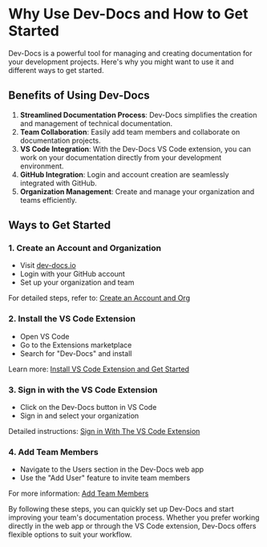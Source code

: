 

  # Why Use Dev-Docs and How to Get Started

Dev-Docs is a powerful tool for managing and creating documentation for your development projects. Here's why you might want to use it and different ways to get started.

## Benefits of Using Dev-Docs

1. **Streamlined Documentation Process**: Dev-Docs simplifies the creation and management of technical documentation.
2. **Team Collaboration**: Easily add team members and collaborate on documentation projects.
3. **VS Code Integration**: With the Dev-Docs VS Code extension, you can work on your documentation directly from your development environment.
4. **GitHub Integration**: Login and account creation are seamlessly integrated with GitHub.
5. **Organization Management**: Create and manage your organization and teams efficiently.

## Ways to Get Started

### 1. Create an Account and Organization

- Visit [dev-docs.io](https://dev-docs.io)
- Login with your GitHub account
- Set up your organization and team

For detailed steps, refer to: [Create an Account and Org](docs/Initial-Setup/Create-an-Account-and-Org.md)

### 2. Install the VS Code Extension

- Open VS Code
- Go to the Extensions marketplace
- Search for "Dev-Docs" and install

Learn more: [Install VS Code Extension and Get Started](docs/Initial-Setup/Install-VS-Code-Extension-and-Get-Started.md)

### 3. Sign in with the VS Code Extension

- Click on the Dev-Docs button in VS Code
- Sign in and select your organization

Detailed instructions: [Sign in With The VS Code Extension](docs/Initial-Setup/Sign-in-With-The-VS-Code-Extension.md)

### 4. Add Team Members

- Navigate to the Users section in the Dev-Docs web app
- Use the "Add User" feature to invite team members

For more information: [Add Team Members](docs/Initial-Setup/Add-Team-Members.md)

By following these steps, you can quickly set up Dev-Docs and start improving your team's documentation process. Whether you prefer working directly in the web app or through the VS Code extension, Dev-Docs offers flexible options to suit your workflow.

  